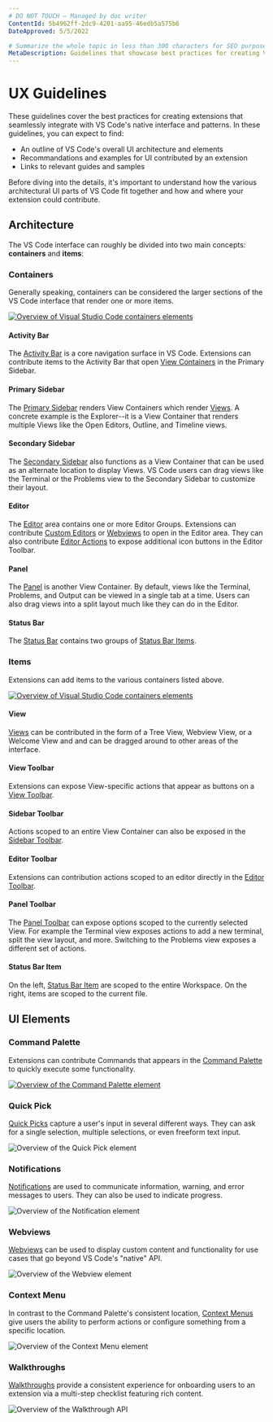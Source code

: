 ```yaml
---
# DO NOT TOUCH — Managed by doc writer
ContentId: 5b4962ff-2dc9-4201-aa95-46edb5a575b6
DateApproved: 5/5/2022

# Summarize the whole topic in less than 300 characters for SEO purpose
MetaDescription: Guidelines that showcase best practices for creating Visual Studio Code extensions.
---
```


# UX Guidelines

These guidelines cover the best practices for creating extensions that seamlessly integrate with VS Code's native interface and patterns. In these guidelines, you can expect to find:
- An outline of VS Code's overall UI architecture and elements
- Recommandations and examples for UI contributed by an extension
- Links to relevant guides and samples

Before diving into the details, it's important to understand how the various architectural UI parts of VS Code fit together and how and where your extension could contribute.

## Architecture

The VS Code interface can roughly be divided into two main concepts: **containers** and **items**:

### Containers

Generally speaking, containers can be considered the larger sections of the VS Code interface that render one or more items.

[![Overview of Visual Studio Code containers elements](images/examples/architecture-containers.png)](/assets/api/ux-guidelines/examples/architecture-containers.png)

#### Activity Bar

The [Activity Bar](api/ux-guidelines/activity-bar) is a core navigation surface in VS Code. Extensions can contribute items to the Activity Bar that open [View Containers](api/ux-guidelines/view-containers) in the Primary Sidebar.

#### Primary Sidebar

The [Primary Sidebar](api/ux-guidelines/sidebars#primary-sidebar) renders View Containers which render [Views](api/ux-guidelines/views). A concrete example is the Explorer--it is a View Container that renders multiple Views like the Open Editors, Outline, and Timeline views.

#### Secondary Sidebar

The [Secondary Sidebar](api/ux-guidelines/sidebars#secondary-sidebar) also functions as a View Container that can be used as an alternate location to display Views. VS Code users can drag views like the Terminal or the Problems view to the Secondary Sidebar to customize their layout.

#### Editor

The [Editor](api/ux-guidelines/editor) area contains one or more Editor Groups. Extensions can contribute [Custom Editors](api/extension-guides/custom-editors) or [Webviews](api/ux-guidelines/webviews) to open in the Editor area. They can also contribute [Editor Actions](api/ux-guidelines/editors#editor-actions) to expose additional icon buttons in the Editor Toolbar.

#### Panel

The [Panel](api/ux-guidelines/panel) is another View Container. By default, views like the Terminal, Problems, and Output can be viewed in a single tab at a time. Users can also drag views into a split layout much like they can do in the Editor.

#### Status Bar

The [Status Bar](api/ux-guidelines/status-bar) contains two groups of [Status Bar Items](api/ux-guidelines/status-bar#status-bar-items).

### Items

Extensions can add items to the various containers listed above.

[![Overview of Visual Studio Code containers elements](images/examples/architecture-sections.png)](/assets/api/ux-guidelines/examples/architecture-sections.png)

#### View

[Views](api/ux-guidelines/views) can be contributed in the form of a Tree View, Webview View, or a Welcome View and and can be dragged around to other areas of the interface.

#### View Toolbar

Extensions can expose View-specific actions that appear as buttons on a [View Toolbar](api/ux-guidelines/views#view-toolbar).

#### Sidebar Toolbar

Actions scoped to an entire View Container can also be exposed in the [Sidebar Toolbar](api/ux-guidelines/sidebars#sidebar-toolbar).

#### Editor Toolbar

Extensions can contribution actions scoped to an editor directly in the [Editor Toolbar](api/ux-guidelines/editors#editor-toolbar).

#### Panel Toolbar

The [Panel Toolbar](api/ux-guidelines/panel#panel-toolbar) can expose options scoped to the currently selected View. For example the Terminal view exposes actions to add a new terminal, split the view layout, and more. Switching to the Problems view exposes a different set of actions.

#### Status Bar Item

On the left, [Status Bar Item](api/ux-guidelines/status-bar#status-bar-items) are scoped to the entire Workspace. On the right, items are scoped to the current file.

## UI Elements

### Command Palette

Extensions can contribute Commands that appears in the [Command Palette](api/ux-guidelines/command-palette) to quickly execute some functionality.

[![Overview of the Command Palette element](images/examples/command-palette.png)](images/examples/command-palette.png)

### Quick Pick

[Quick Picks](api/ux-guidelines/quick-picks) capture a user's input in several different ways. They can ask for a single selection, multiple selections, or even freeform text input.

![Overview of the Quick Pick element](images/examples/quick-pick.png)

### Notifications

[Notifications](api/ux-guidelines/notifications) are used to communicate information, warning, and error messages to users. They can also be used to indicate progress.

![Overview of the Notification element](images/examples/notification.png)

### Webviews

[Webviews](api/ux-guidelines/webviews) can be used to display custom content and functionality for use cases that go beyond VS Code's "native" API.

![Overview of the Webview element](images/examples/webview.png)

### Context Menu

In contrast to the Command Palette's consistent location, [Context Menus](api/ux-guidelines/context-menus) give users the ability to perform actions or configure something from a specific location.

![Overview of the Context Menu element](images/examples/context-menu.png)

### Walkthroughs

[Walkthroughs](api/ux-guidelines/walkthroughs) provide a consistent experience for onboarding users to an extension via a multi-step checklist featuring rich content.

![Overview of the Walkthrough API](images/examples/walkthrough.png)

